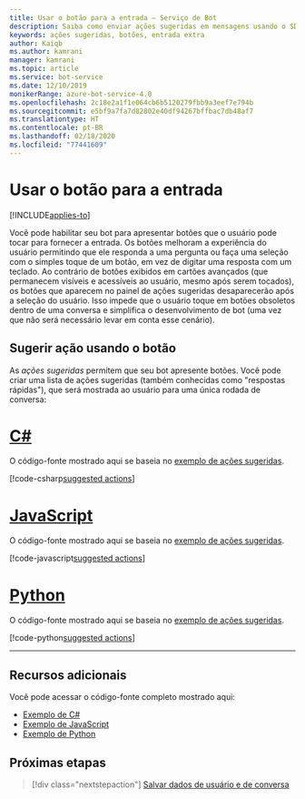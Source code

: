 ```yaml
---
title: Usar o botão para a entrada – Serviço de Bot
description: Saiba como enviar ações sugeridas em mensagens usando o SDK do Bot Framework para JavaScript.
keywords: ações sugeridas, botões, entrada extra
author: Kaiqb
ms.author: kamrani
manager: kamrani
ms.topic: article
ms.service: bot-service
ms.date: 12/10/2019
monikerRange: azure-bot-service-4.0
ms.openlocfilehash: 2c18e2a1f1e064cb6b5120279fbb9a3eef7e794b
ms.sourcegitcommit: e5bf9a7fa7d82802e40df94267bffbac7db48af7
ms.translationtype: HT
ms.contentlocale: pt-BR
ms.lasthandoff: 02/18/2020
ms.locfileid: "77441609"
---
```

# <a name="use-button-for-input"></a>Usar o botão para a entrada

[!INCLUDE[applies-to](../includes/applies-to.md)]

Você pode habilitar seu bot para apresentar botões que o usuário pode tocar para fornecer a entrada. Os botões melhoram a experiência do usuário permitindo que ele responda a uma pergunta ou faça uma seleção com o simples toque de um botão, em vez de digitar uma resposta com um teclado. Ao contrário de botões exibidos em cartões avançados (que permanecem visíveis e acessíveis ao usuário, mesmo após serem tocados), os botões que aparecem no painel de ações sugeridas desaparecerão após a seleção do usuário. Isso impede que o usuário toque em botões obsoletos dentro de uma conversa e simplifica o desenvolvimento de bot (uma vez que não será necessário levar em conta esse cenário). 

## <a name="suggest-action-using-button"></a>Sugerir ação usando o botão

As *ações sugeridas* permitem que seu bot apresente botões. Você pode criar uma lista de ações sugeridas (também conhecidas como "respostas rápidas"), que será mostrada ao usuário para uma única rodada de conversa: 

# <a name="c"></a>[C#](#tab/csharp)

O código-fonte mostrado aqui se baseia no [exemplo de ações sugeridas](https://aka.ms/SuggestedActionsCSharp).

[!code-csharp[suggested actions](~/../botbuilder-samples/samples/csharp_dotnetcore/08.suggested-actions/Bots/SuggestedActionsBot.cs?range=87-101)]

# <a name="javascript"></a>[JavaScript](#tab/javascript)

O código-fonte mostrado aqui se baseia no [exemplo de ações sugeridas](https://aka.ms/SuggestActionsJS).

[!code-javascript[suggested actions](~/../botbuilder-samples/samples/javascript_nodejs/08.suggested-actions/bots/suggestedActionsBot.js?range=61-64)]


# <a name="python"></a>[Python](#tab/python)

O código-fonte mostrado aqui se baseia no [exemplo de ações sugeridas](https://aka.ms/SuggestActionsPython).

[!code-python[suggested actions](~/../botbuilder-samples/samples/python/08.suggested-actions/bots/suggested_actions_bot.py?range=63-81)]


---

## <a name="additional-resources"></a>Recursos adicionais

Você pode acessar o código-fonte completo mostrado aqui:
- [Exemplo de C#](https://aka.ms/SuggestedActionsCSharp)
- [Exemplo de JavaScript](https://aka.ms/SuggestActionsJS)
- [Exemplo de Python](https://aka.ms/SuggestActionsPython)

## <a name="next-steps"></a>Próximas etapas

> [!div class="nextstepaction"]
> [Salvar dados de usuário e de conversa](./bot-builder-howto-v4-state.md)
